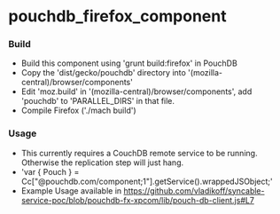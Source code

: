 pouchdb_firefox_component
=========================

### Build

* Build this component using 'grunt build:firefox' in PouchDB
* Copy the 'dist/gecko/pouchdb' directory into '(mozilla-central)/browser/components'
* Edit 'moz.build' in  '(mozilla-central)/browser/components', add 'pouchdb' to 'PARALLEL_DIRS' in that file.
* Compile Firefox ('./mach build')


### Usage

* This currently requires a CouchDB remote service to be running. Otherwise the replication step will just hang.
* 'var { Pouch } = Cc["@pouchdb.com/component;1"].getService().wrappedJSObject;'
* Example Usage available in https://github.com/vladikoff/syncable-service-poc/blob/pouchdb-fx-xpcom/lib/pouch-db-client.js#L7
